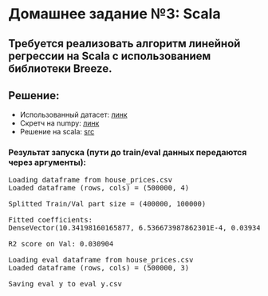# Домашнее задание №3: Scala

## Требуется реализовать алгоритм линейной регрессии на Scala с использованием библиотеки Breeze.

## Решение:
* Использованный датасет: [линк](https://github.com/GimmeDanger/made-big-data-2021/blob/master/hw/3_scala/house_prices.csv)
* Скретч на numpy: [линк](https://github.com/GimmeDanger/made-big-data-2021/blob/master/hw/3_scala/numpy_lin_regr_scratch.ipynb)
* Решение на scala: [src](https://github.com/GimmeDanger/made-big-data-2021/blob/master/hw/3_scala/lin_reg_module/Main.scala)

### Результат запуска (пути до train/eval данных передаются через аргументы):
<pre>
Loading dataframe from house_prices.csv
Loaded dataframe (rows, cols) = (500000, 4)

Splitted Train/Val part size = (400000, 100000)

Fitted coefficients:
DenseVector(10.34198160165877, 6.536673987862301E-4, 0.039349558847509306, 0.032655969045390615)

R2 score on Val: 0.030904

Loading eval dataframe from house_prices.csv
Loaded dataframe (rows, cols) = (500000, 3)

Saving eval_y to eval_y.csv
</pre>
